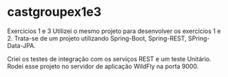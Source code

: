 # castgroupex1e3
Exercicios 1 e 3
Utilizei o mesmo projeto para desenvolver os exercícios 1 e 2.
Trata-se de um projeto utilizando Spring-Boot, Spring-REST, SPring-Data-JPA.

Criei os testes de integração com os serviços REST e um teste Unitário.
Rodei esse projeto no servidor de aplicação WildFly na porta 9000.

